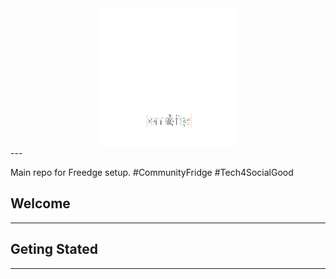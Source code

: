<div align="center">
  <a href="http://freedge.org"> 
    <img width="220px" height="220px" src="docs/logo.gif">
  </a>
</div>
---

Main repo for Freedge setup. #CommunityFridge #Tech4SocialGood

## Welcome
----

## Geting Stated
---

